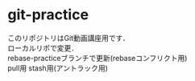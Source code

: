 ﻿# git-practice
このリポジトリはGit動画講座用です．<br>
ローカルリポで変更．<br>
rebase-practiceブランチで更新(rebaseコンフリクト用)<br>
pull用
stash用(アントラック用)
